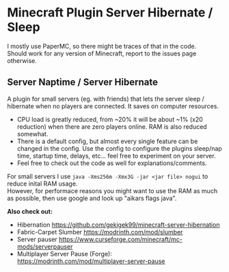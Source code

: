 # Minecraft Plugin Server Hibernate / Sleep
I mostly use PaperMC, so there might be traces of that in the code.  
Should work for any version of Minecraft, report to the issues page otherwise. 



## Server Naptime / Server Hibernate
A plugin for small servers (eg. with friends) that lets the server sleep / hibernate when no players are connected. It saves on computer resources.  

 * CPU load is greatly reduced, from ~20% it will be about ~1% (x20 reduction) when there are zero players online. RAM is also reduced somewhat.  
 * There is a default config, but almost every single feature can be changed in the config. Use the config to configure the plugins sleep/nap time, startup time, delays, etc... feel free to experiment on your server.
 * Feel free to check out the code as well for explanations/comments.


For small servers I use `java -Xms256m -Xmx3G -jar <jar file> nogui` to reduce inital RAM usage.  
However, for performace reasons you might want to use the RAM as much as possible, then use google and look up "aikars flags java".


**Also check out:**
 * Hibernation https://github.com/gekigek99/minecraft-server-hibernation
 * Fabric-Carpet Slumber https://modrinth.com/mod/slumber
 * Server pauser https://www.curseforge.com/minecraft/mc-mods/serverpauser
 * Multiplayer Server Pause (Forge): https://modrinth.com/mod/multiplayer-server-pause
